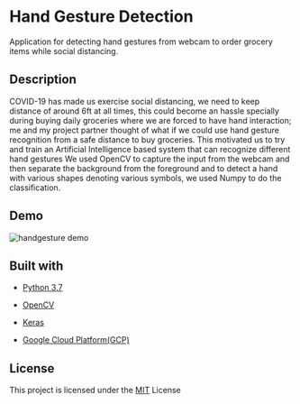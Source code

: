 # Hand Gesture Detection

Application for detecting hand gestures from webcam to order grocery items while social distancing.

## Description
COVID-19 has made us exercise social distancing, we need to keep distance
of around 6ft at all times, this could become an hassle specially during
buying daily groceries where we are forced to have hand interaction; me and  my project partner thought of what if we could use hand gesture recognition from a safe distance to buy groceries. This motivated us to try and train an
Artificial Intelligence based system that can recognize different hand gestures
We used OpenCV to capture the input from the webcam and
then separate the background from the foreground and to detect a hand with
various shapes denoting various symbols, we used Numpy to do the
classification.

## Demo
![handgesture demo](https://user-images.githubusercontent.com/52568892/97783317-db9b4e00-1b64-11eb-9ae2-663cc7ef1e9f.gif)

## Built with

- [Python 3.7](https://www.python.org/)

- [OpenCV](https://opencv.org)

- [Keras](https://keras.io/api/)

- [Google Cloud Platform(GCP)](https://cloud.google.com/gcp/getting-started)

## License

This project is licensed under the [MIT](https://github.com/minji-mia/handgesture/blob/master/LICENSE) License

